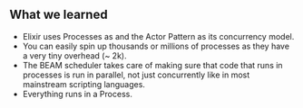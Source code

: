 ## What we learned

- Elixir uses Processes as and the Actor Pattern as its concurrency model.
- You can easily spin up thousands or millions of processes as they have a very tiny overhead (~ 2k).
- The BEAM scheduler takes care of making sure that code that runs in processes is run in parallel, not just concurrently like in most mainstream scripting languages.
- Everything runs in a Process.
